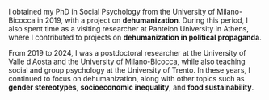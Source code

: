 I obtained my PhD in Social Psychology from the University of Milano-Bicocca in 2019, with a project on **dehumanization**. During this period, I also spent time as a visiting researcher at Panteion University in Athens, where I contributed to projects on **dehumanization in political propaganda**.

From 2019 to 2024, I was a postdoctoral researcher at the University of Valle d'Aosta and the University of Milano-Bicocca, while also teaching social and group psychology at the University of Trento. In these years, I continued to focus on dehumanization, along with other topics such as **gender stereotypes**, **socioeconomic inequality**, and **food sustainability**.
